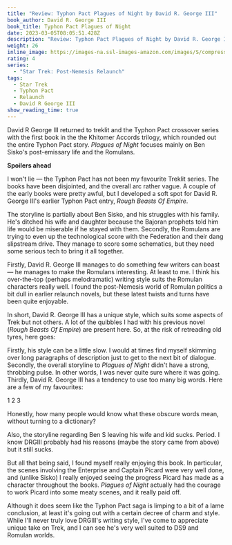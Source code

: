 ```yaml
---
title: "Review: Typhon Pact Plagues of Night by David R. George III"
book_author: David R. George III
book_title: Typhon Pact Plagues of Night
date: 2023-03-05T08:05:51.428Z
description: "Review: Typhon Pact Plagues of Night by David R. George III"
weight: 26
inline_image: https://images-na.ssl-images-amazon.com/images/S/compressed.photo.goodreads.com/books/1324943760i/13026545.jpg
rating: 4
series:
  - "Star Trek: Post-Nemesis Relaunch"
tags:
  - Star Trek
  - Typhon Pact
  - Relaunch
  - David R George III
show_reading_time: true
---
```

David R George III returned to treklit and the Typhon Pact crossover series with the first book in the the Khitomer Accords trilogy, which rounded out the entire Typhon Pact story. *Plagues of Night* focuses mainly on Ben Sisko's post-emissary life and the Romulans. 

**Spoilers ahead**

<!--more-->

I won't lie — the Typhon Pact has not been my favourite Treklit series. The books have been disjointed, and the overall arc rather vague. A couple of the early books were pretty awful, but I developed a soft spot for David R. George III's earlier Typhon Pact entry, *Rough Beasts Of Empire*.

The storyline is partially about Ben Sisko, and his struggles with his family. He's ditched his wife and daughter because the Bajoran prophets told him life would be miserable if he stayed with them. Secondly, the Romulans are trying to even up the technological score with the Federation and their dang slipstream drive. They manage to score some schematics, but they need some serious tech to bring it all together.

Firstly, David R. George III manages to do something few writers can boast — he manages to make the Romulans interesting. At least to me. I think his over-the-top (perhaps melodramatic) writing style suits the Romulan characters really well. I found the post-Nemesis world of Romulan politics a bit dull in earlier relaunch novels, but these latest twists and turns have been quite enjoyable.

In short, David R. George III has a unique style, which suits some aspects of Trek but not others. A lot of the quibbles I had with his previous novel (*Rough Beasts Of Empire*) are present here. So, at the risk of retreading old tyres, here goes:

Firstly, his style can be a little slow. I would at times find myself skimming over long paragraphs of description just to get to the next bit of dialogue. Secondly, the overall storyline to *Plagues of Night* didn't have a strong, throbbing pulse. In other words, I was never quite sure where it was going. Thirdly, David R. George III has a tendency to use too many big words. Here are a few of my favourites:

1 2 3

Honestly, how many people would know what these obscure words mean, without turning to a dictionary?

Also, the storyline regarding Ben S leaving his wife and kid sucks. Period. I know DRGIII probably had his reasons (maybe the story came from above) but it still sucks. 

But all that being said, I found myself really enjoying this book. In particular, the scenes involving the Enterprise and Captain Picard were very well done, and (unlike Sisko) I really enjoyed seeing the progress Picard has made as a character throughout the books. *Plagues of Night* actually had the courage to work Picard into some meaty scenes, and it really paid off.

Although it does seem like the Typhon Pact saga is limping to a bit of a lame conclusion, at least it's going out with a certain decree of charm and style. While I'll never truly love DRGIII's writing style, I've come to appreciate unique take on Trek, and I can see he's very well suited to DS9 and Romulan worlds.